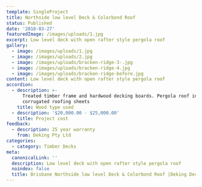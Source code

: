 ```yaml
---
template: SingleProject
title: Northside low level Deck & Colorbond Roof
status: Published
date: '2018-03-27'
featuredImage: /images/uploads/1.jpg
excerpt: Low level deck with open rafter style pergola roof
gallery:
  - image: /images/uploads/1.jpg
  - image: /images/uploads/2.jpg
  - image: /images/uploads/bracken-ridge-3-.jpg
  - image: /images/uploads/bracken-ridge-4.jpg
  - image: /images/uploads/bracken-ridge-before.jpg
content: Low level deck with open rafter style pergola roof
accordion:
  - description: >-
      Treated timber frame and hardwood decking boards. Pergola roof including
      corrugated roofing sheets
    title: Wood type used
  - description: '$20,000.00 - $25,000.00'
    title: Project cost
feedback:
  - description: 25 year warranty
    from: Deking Pty Ltd
categories:
  - category: Timber Decks
meta:
  canonicalLink: ''
  description: Low level deck with open rafter style pergola roof
  noindex: false
  title: Brisbane Northside low level Deck & Colorbond Roof |Deking Decks
---
```


